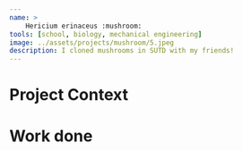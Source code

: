 ```yaml
---
name: >
    Hericium erinaceus :mushroom:
tools: [school, biology, mechanical engineering]
image: ../assets/projects/mushroom/5.jpeg
description: I cloned mushrooms in SUTD with my friends!
---
```


# Project Context

# Work done